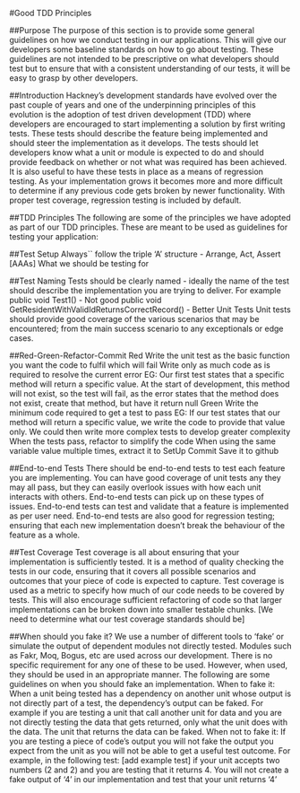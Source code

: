 #Good TDD Principles

##Purpose
The purpose of this section is to provide some general guidelines on how we conduct testing in our applications.  This will give our developers some baseline standards on how to go about testing.  These guidelines are not intended to be prescriptive on what developers should test but to ensure that with a consistent understanding of our tests, it will be easy to grasp by other developers.

##Introduction
Hackney’s development standards have evolved over the past couple of years and one of the underpinning principles of this evolution is the adoption of test driven development (TDD) where developers are encouraged to start implementing a solution by first writing tests.  These tests should describe the feature being implemented and should steer the implementation as it develops.  The tests should let developers know what a unit or module is expected to do and should provide feedback on whether or not what was required has been achieved.  It is also useful to have these tests in place as a means of regression testing.  As your implementation grows it becomes more and more difficult to determine if any previous code gets broken by newer functionality.  With proper test coverage, regression testing is included by default.

##TDD Principles
The following are some of the principles we have adopted as part of our TDD principles.  These are meant to be used as guidelines for testing your application:

##Test Setup
Always`` follow the triple ‘A’ structure - Arrange, Act, Assert [AAAs]
What we should be testing for

##Test Naming
Tests should be clearly named - ideally the name of the test should describe the implementation you are trying to deliver.  For example
public void Test1() - Not good
public void GetResidentWithValidIdReturnsCorrectRecord() - Better
Unit Tests
Unit tests should provide good coverage of the various scenarios that may be encountered; from the main success scenario to any exceptionals or edge cases.

##Red-Green-Refactor-Commit
Red
Write the unit test as the basic function you want the code to fulfil which will fail
Write only as much code as is required to resolve the current error
EG: Our first test states that a specific method will return a specific value. At the start of development, this method will not exist, so the test will fail, as the error states that the method does not exist, create that method, but have it return null
Green
Write the minimum code required to get a test to pass
EG: If our test states that our method will return a specific value, we write the code to provide that value only. We could then write more complex tests to develop greater complexity
When the tests pass, refactor to simplify the code
When using the same variable value multiple times, extract it to SetUp
Commit
Save it to github

##End-to-end Tests
There should be end-to-end tests to test each feature you are implementing.  You can have good coverage of unit tests any they may all pass, but they can easily overlook issues with how each unit interacts with others.  End-to-end tests can pick up on these types of issues.
End-to-end tests can test and validate that a feature is implemented as per user need.
End-to-end tests are also good for regression testing; ensuring that each new implementation doesn’t break the behaviour of the feature as a whole.

##Test Coverage
Test coverage is all about ensuring that your implementation is sufficiently tested.  It is a method of quality checking the tests in our code, ensuring that it covers all possible scenarios and outcomes that your piece of code is expected to capture.
Test coverage is used as a metric to specify how much of our code needs to be covered by tests.  This will also encourage sufficient refactoring of code so that larger implementations can be broken down into smaller testable chunks.
[We need to determine what our test coverage standards should be]

##When should you fake it?
We use a number of different tools to ‘fake’ or simulate the output of dependent modules not directly tested.  Modules such as Fakr, Moq, Bogus, etc are used across our development.  There is no specific requirement for any one of these to be used.  However, when used, they should be used in an appropriate manner.  The following are some guidelines on when you should fake an implementation.
When to fake it:
When a unit being tested has a dependency on another unit whose output is not directly part of a test, the dependency’s output can be faked.  For example if you are testing a unit that call another unit for data and you are not directly testing the data that gets returned, only what the unit does with the data.  The unit that returns the data can be faked.
When not to fake it:
If you are testing a piece of code’s output you will not fake the output you expect from the unit as you will not be able to get a useful test outcome.  For example,  in the following test:
	[add example test]
if your unit accepts two numbers (2 and 2) and you are testing that it returns 4.  You will not create a fake output of ‘4’ in our implementation and test that your unit returns ‘4’
